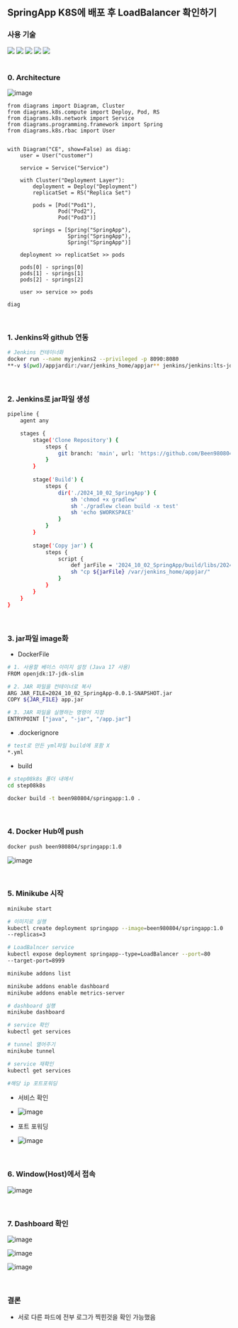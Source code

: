 ## SpringApp K8S에 배포 후 LoadBalancer 확인하기

### 사용 기술
<div>
<img src="https://img.shields.io/badge/springboot-6DB33F?style=for-the-badge&logo=springboot&logoColor=white">
<img src="https://img.shields.io/badge/docker-%230db7ed.svg?style=for-the-badge&logo=docker&logoColor=white"> 
<img src="https://img.shields.io/badge/jenkins-%232C5263.svg?style=for-the-badge&logo=jenkins&logoColor=white">
<img src="https://img.shields.io/badge/kubernetes-%23326ce5.svg?style=for-the-badge&logo=kubernetes&logoColor=white">
<img src="https://img.shields.io/badge/jupyter-%23FA0F00.svg?style=for-the-badge&logo=jupyter&logoColor=white">
</div>

<br>

### 0. Architecture

![image](https://github.com/user-attachments/assets/3d2f2c07-9d67-4148-8cdd-db0e25ea133d)

```
from diagrams import Diagram, Cluster
from diagrams.k8s.compute import Deploy, Pod, RS
from diagrams.k8s.network import Service
from diagrams.programming.framework import Spring
from diagrams.k8s.rbac import User


with Diagram("CE", show=False) as diag:
    user = User("customer")
    
    service = Service("Service")

    with Cluster("Deployment Layer"):
        deployment = Deploy("Deployment")
        replicatSet = RS("Replica Set")
        
        pods = [Pod("Pod1"),
                Pod("Pod2"),
                Pod("Pod3")]

        springs = [Spring("SpringApp"),
                   Spring("SpringApp"),
                   Spring("SpringApp")]

    deployment >> replicatSet >> pods
    
    pods[0] - springs[0]
    pods[1] - springs[1]
    pods[2] - springs[2]

    user >> service >> pods

diag
```
<br>

### 1. Jenkins와 github 연동

```bash
# Jenkins 컨테이너화
docker run --name myjenkins2 --privileged -p 8090:8080 
**-v $(pwd)/appjardir:/var/jenkins_home/appjar** jenkins/jenkins:lts-jdk17
```

<br>

### 2. Jenkins로 jar파일 생성

```bash
pipeline {
    agent any

    stages {
        stage('Clone Repository') {
            steps {
                git branch: 'main', url: 'https://github.com/Been980804/jenkins_practice'
            }
        }
          
        stage('Build') {
            steps {
                dir('./2024_10_02_SpringApp') {                   
                    sh 'chmod +x gradlew'                    
                    sh './gradlew clean build -x test'
                    sh 'echo $WORKSPACE'   
                }
            }
        }
        
        stage('Copy jar') { 
            steps {
                script {
                    def jarFile = '2024_10_02_SpringApp/build/libs/2024_10_02_SpringApp-0.0.1-SNAPSHOT.jar'                   
                    sh "cp ${jarFile} /var/jenkins_home/appjar/"
                }
            }
        }
    }
}
```

<br>

### 3.  jar파일 image화

- DockerFile

```bash
# 1. 사용할 베이스 이미지 설정 (Java 17 사용)
FROM openjdk:17-jdk-slim

# 2. JAR 파일을 컨테이너로 복사
ARG JAR_FILE=2024_10_02_SpringApp-0.0.1-SNAPSHOT.jar
COPY ${JAR_FILE} app.jar

# 3. JAR 파일을 실행하는 명령어 지정
ENTRYPOINT ["java", "-jar", "/app.jar"]

```

- .dockerignore

```bash
# test로 만든 yml파일 build에 포함 X
*.yml
```

- build

```bash
# step08k8s 폴더 내에서
cd step08k8s

docker build -t been980804/springapp:1.0 .
```

<br>

### 4. Docker Hub에 push

```bash
docker push been980804/springapp:1.0
```

![image](https://github.com/user-attachments/assets/977c1b50-55e1-48b5-8278-e0e1a52f9cc7)

<br>

### 5. Minikube 시작

```bash
minikube start

# 이미지로 실행
kubectl create deployment springapp --image=been980804/springapp:1.0 
--replicas=3

# LoadBalncer service
kubectl expose deployment springapp--type=LoadBalancer --port=80 
--target-port=8999

minikube addons list

minikube addons enable dashboard  
minikube addons enable metrics-server

# dashboard 실행
minikube dashboard

# service 확인
kubectl get services

# tunnel 열어주기 
minikube tunnel

# service 재확인
kubectl get services

#해당 ip 포트포워딩
```

- 서비스 확인
- 
    ![image](https://github.com/user-attachments/assets/8a026c8e-1ab0-48f0-aec3-5fb32f1cdce9)

- 포트 포워딩
- 
    ![image](https://github.com/user-attachments/assets/abc57f71-f3c9-440a-aac0-7e50a97f95c3)

<br>

### 6. Window(Host)에서 접속

![image](https://github.com/user-attachments/assets/4d8cd7a0-9cce-4033-bbef-6c1a6f7ccc13)

<br>

### 7. Dashboard 확인

![image](https://github.com/user-attachments/assets/427ed05a-ba4f-446f-a4f8-3f2f48b891c3)

![image](https://github.com/user-attachments/assets/0f8f8210-4655-4488-acec-65f51c8583c8)

![image](https://github.com/user-attachments/assets/5b054bfd-d77f-4beb-87e9-fe1cc12df616)

<br>

### 결론
- 서로 다른 파드에 전부 로그가 찍힌것을 확인 가능했음
